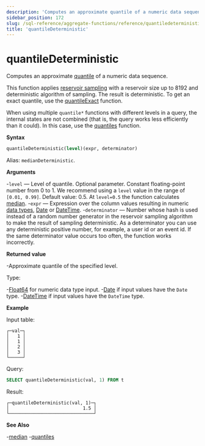 ```yaml
---
description: 'Computes an approximate quantile of a numeric data sequence.'
sidebar_position: 172
slug: /sql-reference/aggregate-functions/reference/quantiledeterministic
title: 'quantileDeterministic'
---
```


# quantileDeterministic

Computes an approximate [quantile](https://en.wikipedia.org/wiki/Quantile) of a numeric data sequence.

This function applies [reservoir sampling](https://en.wikipedia.org/wiki/Reservoir_sampling) with a reservoir size up to 8192 and deterministic algorithm of sampling. The result is deterministic. To get an exact quantile, use the [quantileExact](/sql-reference/aggregate-functions/reference/quantileexact#quantileexact) function.

When using multiple `quantile*` functions with different levels in a query, the internal states are not combined (that is, the query works less efficiently than it could). In this case, use the [quantiles](../../../sql-reference/aggregate-functions/reference/quantiles.md#quantiles) function.

**Syntax**

```sql
quantileDeterministic(level)(expr, determinator)
```

Alias: `medianDeterministic`.

**Arguments**

-`level` — Level of quantile. Optional parameter. Constant floating-point number from 0 to 1. We recommend using a `level` value in the range of `[0.01, 0.99]`. Default value: 0.5. At `level=0.5` the function calculates [median](https://en.wikipedia.org/wiki/Median).
-`expr` — Expression over the column values resulting in numeric [data types](/sql-reference/data-types), [Date](../../../sql-reference/data-types/date.md) or [DateTime](../../../sql-reference/data-types/datetime.md).
-`determinator` — Number whose hash is used instead of a random number generator in the reservoir sampling algorithm to make the result of sampling deterministic. As a determinator you can use any deterministic positive number, for example, a user id or an event id. If the same determinator value occurs too often, the function works incorrectly.

**Returned value**

-Approximate quantile of the specified level.

Type:

-[Float64](../../../sql-reference/data-types/float.md) for numeric data type input.
-[Date](../../../sql-reference/data-types/date.md) if input values have the `Date` type.
-[DateTime](../../../sql-reference/data-types/datetime.md) if input values have the `DateTime` type.

**Example**

Input table:

```text
┌─val─┐
│   1 │
│   1 │
│   2 │
│   3 │
└─────┘
```

Query:

```sql
SELECT quantileDeterministic(val, 1) FROM t
```

Result:

```text
┌─quantileDeterministic(val, 1)─┐
│                           1.5 │
└───────────────────────────────┘
```

**See Also**

-[median](/sql-reference/aggregate-functions/reference/median)
-[quantiles](../../../sql-reference/aggregate-functions/reference/quantiles.md#quantiles)
